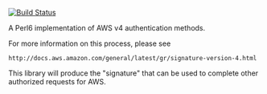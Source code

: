 [![Build Status](https://travis-ci.org/bradclawsie/WebService-AWS-V4.png)](https://travis-ci.org/bradclawsie/WebService-AWS-V4)

A Perl6 implementation of AWS v4 authentication methods.

For more information on this process, please see 

    http://docs.aws.amazon.com/general/latest/gr/signature-version-4.html
    
This library will produce the "signature" that can be used to complete other 
authorized requests for AWS.

